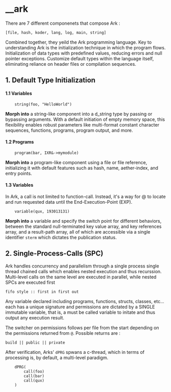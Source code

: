 # \_\_ark

There are 7 different componenets that compose Ark :

    [file, hash, koder, lang, log, main, string]


Combined together, they yeild the Ark programming language. Key to understanding Ark is the initialization technique in which the program flows. Initialization of data types with predefined values, reducing errors and null pointer exceptions. Customize default types within the language itself, eliminating reliance on header files or compilation sequences.


## 1. Default Type Initialization

#### 1.1 Variables

```ark
    string(foo, "HelloWorld")
```

__Morph into__ a string-like component into a d_string type by passing or bypassing arguments. With a default initiation of empty memory space, this flexibility enables robust parameters like multi-format constant character sequences, functions, programs, program output, and more.

#### 1.2 Programs

```ark
    program(bar, IXR&->mymodule)
```

__Morph into__ a program-like component using a file or file reference, initializing it with default features such as hash, name, aether-index, and entry points.


#### 1.3 Variables
In Ark, a call is not limited to function-call. Instead, it's a way for @ to locate and run requested data until the End-Execution-Point (EXP).

```ark
    variable(qux, 193013131)
```

__Morph into__ a variable and specify the switch point for different behaviors, between the standard null-terminated key value array, and key references array, and a result-path array, all of which are accessible via a single identifier `sterm` which dictates the publication status.


## 2. Single-Process-Calls (SPC)

Ark handles concurrency and parallelism through a single process single thread chained calls which enables nested execution and thus recurssion. Multi-level calls on the same level are executed in parallel, while nested SPCs are executed first 
    
    fifo style :: first in first out
    


Any variable declared including programs, functions, structs, classes, etc... each has a unique signature and permissions are dictated by a SINGLE immutable variable, that is, a must be called variable to initate and thus output any execution result.

The switcher on permissions follows  per file from the start depending on the permissions returned from `@`.
Possible returns are :
    
    build || public || private
    


After verification, Arks' `dPRG` spwans a c-thread, which in terms of processing is, by default, a multi-level paradigm.

```ark
    dPRG(
        call(foo)
        call(bar)
        call(qux)
    )
```






